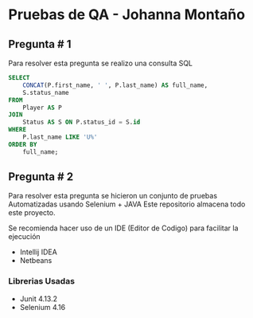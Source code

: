 # Pruebas de QA - Johanna Montaño

## Pregunta # 1

Para resolver esta pregunta se realizo una consulta SQL

```sql
SELECT
    CONCAT(P.first_name, ' ', P.last_name) AS full_name,
    S.status_name
FROM
    Player AS P
JOIN
    Status AS S ON P.status_id = S.id
WHERE
    P.last_name LIKE 'U%'
ORDER BY
    full_name;
```

## Pregunta # 2

Para resolver esta pregunta se hicieron un conjunto de pruebas Automatizadas usando Selenium + JAVA
Este repositorio almacena todo este proyecto.

Se recomienda hacer uso de un IDE (Editor de Codigo) para facilitar la ejecución

- Intellij IDEA
- Netbeans

### Librerias Usadas
- Junit 4.13.2
- Selenium 4.16